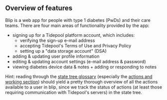 ## Overview of features

Blip is a web app for people with type 1 diabetes (PwDs) and their care teams. There are four main areas of functionality provided by the app:

- signing up for a Tidepool platform account, which includes:
    + verifying the sign-up e-mail address
    + accepting Tidepool's Terms of Use and Privacy Policy
    + setting up a "data storage account" (DSA)
- adding & updating user profile information
- editing & updating account settings (e-mail address & password)
- viewing diabetes device data & notes + adding or responding to notes

Hint: reading through the [state tree glossary](./StateTreeGlossary.md) (especially the [actions and working section](./StateTreeGlossary.md#actions-and-working)) should yield a pretty thorough overview of all the actions available to a user in blip, since we track the status of actions (at least those requiring communication with Tidepool's servers) in the state tree.
